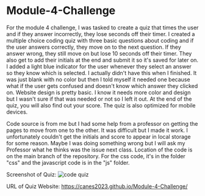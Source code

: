 # Module-4-Challenge

For the module 4 challenge, I was tasked to create a quiz that times the user and if they answer incorrectly, they lose seconds off their timer. I created a multiple choice coding quiz with three basic questions about coding and if the user answers correctly, they move on to the next question. If they answer wrong, they still move on but lose 10 seconds off their timer. They also get to add their initials at the end and submit it so it's saved for later on. I added a light blue indicator for the user whenever they select an answer so they know which is selected. I actually didn't have this when I finished. It was just blank with no color but then I told myself it needed one because what if the user gets confused and doesn't know which answer they clicked on. Website design is pretty basic. I know it needs more color and design but I wasn't sure if that was needed or not so I left it out. At the end of the quiz, you will also find out your score. The quiz is also optimized for mobile devices. 


Code source is from me but I had some help from a professor on getting the pages to move from one to the other. It was difficult but I made it work. I unfortunately couldn't get the initials and score to appear in local storage for some reason. Maybe I was doing something wrong but I will ask my Professor what he thinks was the issue next class. Location of the code is on the main branch of the repository. For the css code, it's in the folder "css" and the javascript code is in the "js" folder. 



Screenshot of Quiz: ![code quiz](https://github.com/Canes2023/Module-4-Challenge/assets/145178643/fa06ad28-5c2a-4aae-9c6c-cea6b99b38b2)


URL of Quiz Website: https://canes2023.github.io/Module-4-Challenge/